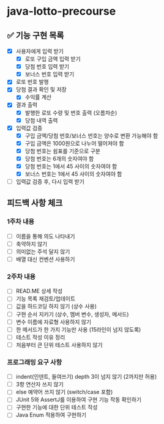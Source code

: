 # java-lotto-precourse

## ✅ 기능 구현 목록

- [x] 사용자에게 입력 받기
    - [x] 로또 구입 금액 입력 받기
    - [x] 당첨 번호 입력 받기
    - [x] 보너스 번호 입력 받기
- [x] 로또 번호 발행
- [x] 당첨 결과 확인 및 저장
    - [x] 수익률 계산
- [x] 결과 출력
    - [x] 발행한 로또 수량 및 번호 출력 (오름차순)
    - [x] 당첨 내역 출력
- [x] 입력값 검증
    - [x] 구입 금액/당첨 번호/보너스 번호는 양수로 변환 가능해야 함
    - [x] 구입 금액은 1000원으로 나누어 떨어져야 함
    - [x] 당첨 번호는 쉼표를 기준으로 구분
    - [x] 당첨 번호는 6개의 숫자여야 함
    - [x] 당첨 번호는 1에서 45 사이의 숫자여야 함
    - [x] 보너스 번호는 1에서 45 사이의 숫자여야 함
- [ ] 입력값 검증 후, 다시 입력 받기
    
## 피드백 사항 체크
### 1주차 내용
- [ ] 이름을 통해 의도 나타내기
- [ ] 축약하지 않기
- [ ] 의미없는 주석 달지 않기
- [ ] 배열 대신 컨벤션 사용하기

### 2주차 내용
- [ ] READ.ME 상세 작성
- [ ] 기능 목록 재검토/업데이트
- [ ] 값을 하드코딩 하지 않기 (상수 사용)
- [ ] 구현 순서 지키기 (상수, 멤버 변수, 생성자, 메서드)
- [ ] 변수 이름에 자료형 사용하지 않기
- [ ] 한 메서드가 한 가지 기능만 사용 (15라인이 넘지 않도록)
- [ ] 테스트 작성 이유 정리
- [ ] 처음부터 큰 단위 테스트 사용하지 않기

### 프로그래밍 요구 사항
- [ ] indent(인덴트, 들여쓰기) depth 3이 넘지 않기 (2까지만 허용)
- [ ] 3항 연산자 쓰지 않기
- [ ] else 예약어 쓰지 않기 (switch/case 포함)
- [ ] JUnit 5와 AssertJ를 이용하여 구현 기능 작동 확인하기
- [ ] 구현한 기능에 대한 단위 테스트 작성
- [ ] Java Enum 적용하여 구현하기
